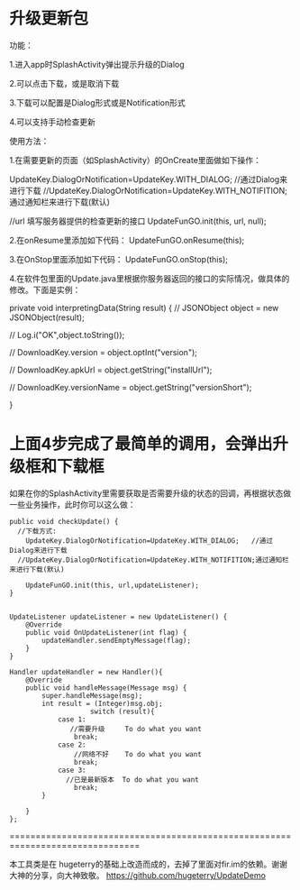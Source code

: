   升级更新包
========================================================================================
  功能：
  
  1.进入app时SplashActivity弹出提示升级的Dialog
  
  2.可以点击下载，或是取消下载
  
  3.下载可以配置是Dialog形式或是Notification形式
  
  4.可以支持手动检查更新


  使用方法：

  1.在需要更新的页面（如SplashActivity）的OnCreate里面做如下操作：

  
  UpdateKey.DialogOrNotification=UpdateKey.WITH_DIALOG;   //通过Dialog来进行下载
  //UpdateKey.DialogOrNotification=UpdateKey.WITH_NOTIFITION;通过通知栏来进行下载(默认)

  //url 填写服务器提供的检查更新的接口
  UpdateFunGO.init(this, url, null);
		
		

 2.在onResume里添加如下代码：
 UpdateFunGO.onResume(this);
 
 3.在OnStop里面添加如下代码：
 UpdateFunGO.onStop(this);
 
 4.在软件包里面的Update.java里根据你服务器返回的接口的实际情况，做具体的修改。下面是实例：
 
   private void interpretingData(String result) {
   // 		JSONObject object = new JSONObject(result);
   
   //            Log.i("OK",object.toString());
   
   //            DownloadKey.version = object.optInt("version");
   
   //            DownloadKey.apkUrl = object.getString("installUrl");
   
   //            DownloadKey.versionName = object.getString("versionShort");
   
   }
 
上面4步完成了最简单的调用，会弹出升级框和下载框
================================================================================================

如果在你的SplashActivity里需要获取是否需要升级的状态的回调，再根据状态做一些业务操作，此时你可以这么做：
  
	public void checkUpdate() {
      //下载方式:
        UpdateKey.DialogOrNotification=UpdateKey.WITH_DIALOG;   //通过Dialog来进行下载
      //UpdateKey.DialogOrNotification=UpdateKey.WITH_NOTIFITION;通过通知栏来进行下载(默认)

        UpdateFunGO.init(this, url,updateListener);
    }


    UpdateListener updateListener = new UpdateListener() {
        @Override
        public void OnUpdateListener(int flag) {
			updateHandler.sendEmptyMessage(flag);
        }
    }

    Handler updateHandler = new Handler(){
        @Override
        public void handleMessage(Message msg) {
            super.handleMessage(msg);
            int result = (Integer)msg.obj;
			            switch (result){
                case 1:
                   //需要升级     To do what you want
                    break;
                case 2:
					//网络不好    To do what you want
                    break;
                case 3:
                  //已是最新版本  To do what you want
                    break;
            }
			
        }
    };
 
 ===============================================================================
 
 本工具类是在  hugeterry的基础上改造而成的，去掉了里面对fir.im的依赖。谢谢大神的分享，向大神致敬。
 https://github.com/hugeterry/UpdateDemo
